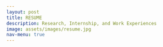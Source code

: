 ```yaml
---
layout: post
title: RESUME
description: Research, Internship, and Work Experiences
image: assets/images/resume.jpg
nav-menu: true
---
```



